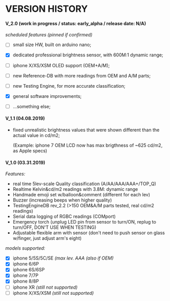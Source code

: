 # **VERSION HISTORY**


#### **V_2.0** (work in progress / status: early_alpha / release date:  N/A)

*scheduled features (pinned if confirmed)*

- [ ] small size HW, built on arduino nano;
- [x] dedicated professional brightness sensor, with 600M:1 dynamic range;
- [ ] iphone X/XS/XSM OLED support (OEM+A/M);
- [ ] new Reference-DB with more readings from OEM and A/M parts;
- [ ] new Testing Engine, for more accurate classification;
- [x] general software improvements;
- [ ] ...something else;



#### **V_1.1** (04.08.2019)

  - fixed unrealistic brightness values that were shown different than the actual value in cd/m2;
    
    (Example: iphone 7 OEM LCD now has max brigthness of ~625 cd/m2, as Apple specs)



#### **V_1.0** (03.31.2019)

*Features:*
- real time 5lev-scale Quality classification (A/AA/AAA/AAA+/TOP_Q)
- Realtime Kelvin&cd/m2 readings with 3.8M: dynamic range
- Handmade emoji set w/balloon&comment (different for each lev)
- Buzzer (increasing beeps when higher quality)
- TestingEngineDB rev_2.2 (>150 OEM&A/M parts tested, real cd/m2 readings)
- Serial data logging of RGBC readings (COMport)
- Emergency torch (unplug LED pin from sensor to turn/ON, replug to turn/OFF, DON'T USE WHEN TESTING)
- Adjustable flexible arm with sensor (don't need to push sensor on glass w/finger, just adjust arm's eight)

*models supported:*
- [x] iphone 5/5S/5C/SE *(max lev. AAA (also if OEM)*
- [x] iphone 6/6P
- [x] iphone 6S/6SP
- [x] iphone 7/7P
- [x] iphone 8/8P
- [ ] iphone XR     *(still not supported)*
- [ ] iphone X/XS/XSM *(still not supported)*
